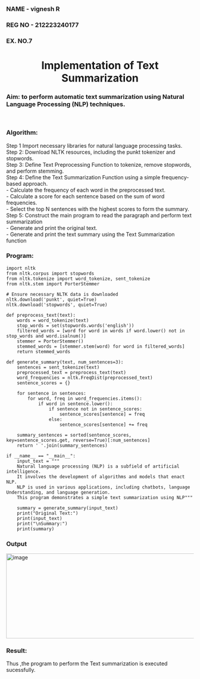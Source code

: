 <H3>NAME - vignesh R</H3>
<H3>REG NO - 212223240177</H3>
<H3>EX. NO.7</H3>
<H1 ALIGN =CENTER>Implementation of Text  Summarization</H1>
<H3>Aim: to perform automatic text summarization using Natural Language Processing (NLP) techniques. </H3> 
 <BR>
<h3>Algorithm:</h3>
Step 1 Import necessary libraries for natural language processing tasks.<BR>
Step 2: Download NLTK resources, including the punkt tokenizer and stopwords.<BR>
Step 3: Define Text Preprocessing Function to tokenize, remove stopwords, and perform stemming.<BR>
Step 4: Define the Text Summarization Function using a simple frequency-based approach.<br>
    - Calculate the frequency of each word in the preprocessed text.<br>
    - Calculate a score for each sentence based on the sum of word frequencies.<br>
    - Select the top N sentences with the highest scores to form the summary.<br>
Step 5: Construct the main program to read the paragraph  and perform text summarization<br>
      - Generate and print the original text.<br>
      - Generate and print the text summary using the  Text Summarization function<br>
<H3>Program:</H3>

```
import nltk
from nltk.corpus import stopwords
from nltk.tokenize import word_tokenize, sent_tokenize
from nltk.stem import PorterStemmer

# Ensure necessary NLTK data is downloaded
nltk.download('punkt', quiet=True)
nltk.download('stopwords', quiet=True)

def preprocess_text(text):
    words = word_tokenize(text)
    stop_words = set(stopwords.words('english'))
    filtered_words = [word for word in words if word.lower() not in stop_words and word.isalnum()]
    stemmer = PorterStemmer()
    stemmed_words = [stemmer.stem(word) for word in filtered_words]
    return stemmed_words

def generate_summary(text, num_sentences=3):
    sentences = sent_tokenize(text)
    preprocessed_text = preprocess_text(text)
    word_frequencies = nltk.FreqDist(preprocessed_text)
    sentence_scores = {}

    for sentence in sentences:
        for word, freq in word_frequencies.items():
            if word in sentence.lower():
                if sentence not in sentence_scores:
                    sentence_scores[sentence] = freq
                else:
                    sentence_scores[sentence] += freq

    summary_sentences = sorted(sentence_scores, key=sentence_scores.get, reverse=True)[:num_sentences]
    return ' '.join(summary_sentences)

if __name__ == "__main__":
    input_text = """
    Natural language processing (NLP) is a subfield of artificial intelligence.
    It involves the development of algorithms and models that enact NLP.
    NLP is used in various applications, including chatbots, language Understanding, and language generation.
    This program demonstrates a simple text summarization using NLP"""

    summary = generate_summary(input_text)
    print("Original Text:")
    print(input_text)
    print("\nSummary:")
    print(summary)
```
<H3>Output</H3>
<img width="1406" height="228" alt="image" src="https://github.com/user-attachments/assets/09ba4d75-ba80-4a11-92c2-c4b9485b4647" />


<H3>Result:</H3>
Thus ,the program to perform the Text summarization is executed sucessfully.


